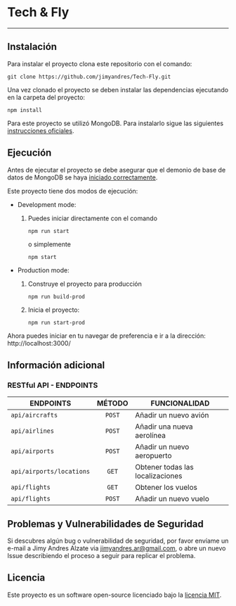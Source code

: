 # Tech & Fly

---

## Instalación

Para instalar el proyecto clona este repositorio con el comando:

```
git clone https://github.com/jimyandres/Tech-Fly.git
```

Una vez clonado el proyecto se deben instalar las dependencias ejecutando en la carpeta del proyecto:

```
npm install
```

Para este proyecto se utilizó MongoDB. Para instalarlo sigue las siguientes [instrucciones oficiales](https://docs.mongodb.com/manual/administration/install-community/).

## Ejecución

Antes de ejecutar el proyecto se debe asegurar que el demonio de base de datos de MongoDB se haya [iniciado correctamente](https://docs.mongodb.com/manual/tutorial/install-mongodb-on-ubuntu/#verify-that-mongodb-has-started-successfully).

Este proyecto tiene dos modos de ejecución:

- Development mode:

  1. Puedes iniciar directamente con el comando

      ```
      npm run start
      ```
      o simplemente
      ```
      npm start
      ```

- Production mode:

  1. Construye el proyecto para producción

      ```
      npm run build-prod
      ```
  2. Inicia el proyecto:
      ```
      npm run start-prod
      ```

Ahora puedes iniciar en tu navegar de preferencia e ir a la dirección:
http://localhost:3000/


## Información adicional

### RESTful API - ENDPOINTS

|ENDPOINTS  |MÉTODO  |FUNCIONALIDAD |
|---|:---:|---|
|`api/aircrafts`| `POST`| Añadir un nuevo avión|
|`api/airlines`| `POST`| Añadir una nueva aerolínea|
|`api/airports`| `POST`| Añadir un nuevo aeropuerto|
|`api/airports/locations`| `GET`| Obtener todas las localizaciones|
|`api/flights`| `GET`| Obtener los vuelos|
|`api/flights`| `POST`| Añadir un nuevo vuelo|

## Problemas y Vulnerabilidades de Seguridad

Si descubres algún bug o vulnerabilidad de seguridad, por favor envíame un e-mail a Jimy Andres Alzate via [jimyandres.ar@gmail.com](mailto:jimyandres.ar@gmail.com), o abre un nuevo Issue describiendo el proceso a seguir para replicar el problema.

## Licencia

Este proyecto es un software open-source licenciado bajo la [licencia MIT](https://opensource.org/licenses/MIT).
